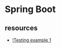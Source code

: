 # Spring Boot

## resources
* [!Testing example 1](https://github.com/royrusso/spring-mvc-rest-mockito/blob/master/src/test/java/org/royrusso/mvc/controller/UserControllerTest.java) 